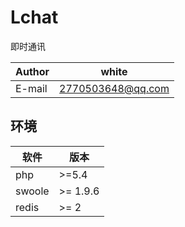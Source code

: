 # Lchat
即时通讯

|Author|white|
|---|---
|E-mail|2770503648@qq.com


环境
--------

软件 | 版本|
--------- | --------|
php  | >=5.4 |
swoole  | >= 1.9.6 |
redis  | >= 2 |